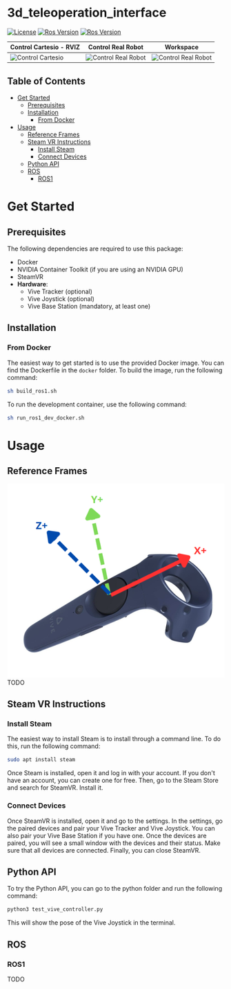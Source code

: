 # 3d_teleoperation_interface

[![License](https://img.shields.io/badge/License-BSD%203--Clause-blue.svg)](
https://opensource.org/licenses/BSD-3-Clause)
[![Ros Version](https://img.shields.io/badge/ROS1-Noetic-green)](
https://docs.ros.org/en/noetic/index.html)
[![Ros Version](https://img.shields.io/badge/ROS2-Humble-red)](
https://docs.ros.org/en/humble/index.html)

| Control Cartesio - RVIZ                                | Control Real Robot                     | Workspace                    |
|-------------------------------------------------------|-----------------------------------------------------|-----------------------------------------------------|
| <img src="https://github.com/hucebot/vive_controller/blob/main/images/test_rviz.gif" alt="Control Cartesio" width="250"> | <img src="https://github.com/hucebot/vive_controller/blob/main/images/test_rviz.gif" alt="Control Real Robot" width="250"> | <img src="https://github.com/hucebot/vive_controller/blob/main/images/workspace.gif" alt="Control Real Robot" width="250"> |


## Table of Contents
- [Get Started](#get-started)
  - [Prerequisites](#prerequisites)
  - [Installation](#installation)
    - [From Docker](#from-docker)
- [Usage](#usage)
  - [Reference Frames](#reference-frames)
  - [Steam VR Instructions](#steam-vr-instructions)
    - [Install Steam](#install-steam)
    - [Connect Devices](#connect-devices)
  - [Python API](#python-api)
  - [ROS](#ros)
    - [ROS1](#ros1)
    <!---- [ROS2](#ros2) -->


# Get Started

## Prerequisites

The following dependencies are required to use this package:
- Docker
- NVIDIA Container Toolkit (if you are using an NVIDIA GPU)
- SteamVR
- **Hardware**:
  - Vive Tracker (optional)
  - Vive Joystick (optional)
  - Vive Base Station (mandatory, at least one)

## Installation

### From Docker
The easiest way to get started is to use the provided Docker image. You can find the Dockerfile in the `docker` folder. To build the image, run the following command:

```bash
sh build_ros1.sh
```

<!--- TODO
``bash
sh build_ros2.sh
```
-->
To run the development container, use the following command:

```bash
sh run_ros1_dev_docker.sh
```
<!--- TODO
```bash
sh run_ros2_dev_docker.sh
```
-->

# Usage

## Reference Frames
<img src="https://github.com/hucebot/vive_controller/blob/main/images/vive_axis.png" alt="Vive Controller Frames" width="700">
TODO

## Steam VR Instructions
### Install Steam
The easiest way to install Steam is to install through a command line. To do this, run the following command:
```bash
sudo apt install steam
```

Once Steam is installed, open it and log in with your account. If you don't have an account, you can create one for free. Then, go to the Steam Store and search for SteamVR. Install it.

### Connect Devices
Once SteamVR is installed, open it and go to the settings. In the settings, go the paired devices and pair your Vive Tracker and Vive Joystick. You can also pair your Vive Base Station if you have one.
Once the devices are paired, you will see a small window with the devices and their status. Make sure that all devices are connected. Finally, you can close SteamVR.


## Python API
To try the Python API, you can go to the python folder and run the following command:
```bash
python3 test_vive_controller.py
```
This will show the pose of the Vive Joystick in the terminal.

## ROS

### ROS1
TODO
```bash

```
<!--- TODO
### ROS2
TODO
```bash

```
-->

